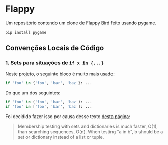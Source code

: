 # Flappy

Um repositório contendo um clone de Flappy Bird feito usando pygame.

```bash
pip install pygame
```

## Convenções Locais de Código

### 1. Sets para situações de `if x in {...}`

Neste projeto, o seguinte bloco é muito mais usado:

```python
if 'foo' in {'foo', 'bar', 'baz'}: ...
```

Do que um dos seguintes:

```python
if 'foo' in ('foo', 'bar', 'baz'): ...
if 'foo' in ['foo', 'bar', 'baz']: ...
```

Foi decidido fazer isso por causa desse texto [desta página](https://wiki.python.org/moin/PythonSpeed):

> Membership testing with sets and dictionaries is much faster, O(1), than searching sequences, O(n). When testing "a in b", b should be a set or dictionary instead of a list or tuple. 
